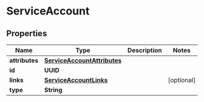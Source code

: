 

# ServiceAccount


## Properties

| Name | Type | Description | Notes |
|------------ | ------------- | ------------- | -------------|
|**attributes** | [**ServiceAccountAttributes**](ServiceAccountAttributes.md) |  |  |
|**id** | **UUID** |  |  |
|**links** | [**ServiceAccountLinks**](ServiceAccountLinks.md) |  |  [optional] |
|**type** | **String** |  |  |



